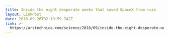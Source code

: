 ```yaml
---
title: Inside the eight desperate weeks that saved SpaceX from ruin
layout: LinkPost
date: 2018-09-26T02:19:59.742Z
link: >-
  https://arstechnica.com/science/2018/09/inside-the-eight-desperate-weeks-that-saved-spacex-from-ruin/
---
```

